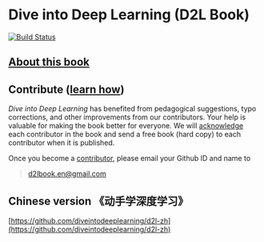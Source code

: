 # Dive into Deep Learning (D2L Book)

[![Build Status](http://ci.diveintodeeplearning.org/job/en/job/master/badge/icon)](http://ci.diveintodeeplearning.org/job/en/job/master/)

## [About this book](http://blog.smola.org/post/180838682891/dive-into-deep-learning)

## Contribute ([learn how](http://en.diveintodeeplearning.org/chapter_appendix/how-to-contribute.html))

*Dive into Deep Learning* has benefited from pedagogical suggestions, typo corrections, and other improvements from our contributors. Your help is valuable for making the book better for everyone. We will [acknowledge](http://en.diveintodeeplearning.org/chapter_introduction/preface.html#Acknowledgments) each contributor in the book and send a free book (hard copy) to each contributor when it is published. 

Once you become a [contributor](https://github.com/diveintodeeplearning/d2l-en/graphs/contributors), please email your Github ID and name to 

> d2lbook.en@gmail.com


## Chinese version 《动手学深度学习》

[https://github.com/diveintodeeplearning/d2l-zh](https://github.com/diveintodeeplearning/d2l-zh)
